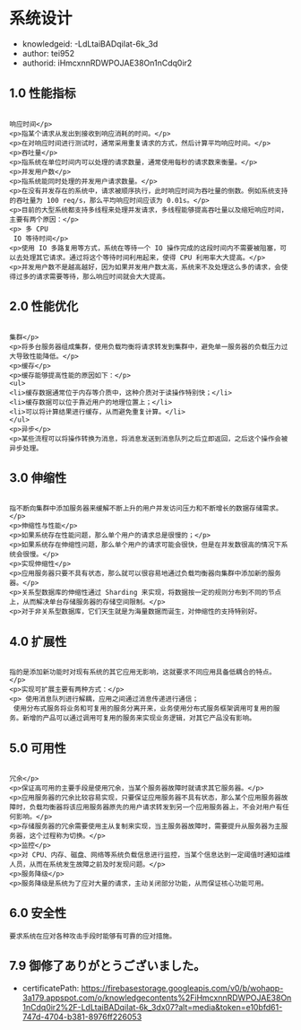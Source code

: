 系统设计
===
* knowledgeid: -LdLtaiBADqiIat-6k_3d
* author: tei952
* authorid: iHmcxnnRDWPOJAE38On1nCdq0ir2

## 1.0 性能指标
```

响应时间</p>
<p>指某个请求从发出到接收到响应消耗的时间。</p>
<p>在对响应时间进行测试时，通常采用重复请求的方式，然后计算平均响应时间。</p>
<p>吞吐量</p>
<p>指系统在单位时间内可以处理的请求数量，通常使用每秒的请求数来衡量。</p>
<p>并发用户数</p>
<p>指系统能同时处理的并发用户请求数量。</p>
<p>在没有并发存在的系统中，请求被顺序执行，此时响应时间为吞吐量的倒数。例如系统支持的吞吐量为 100 req/s，那么平均响应时间应该为 0.01s。</p>
<p>目前的大型系统都支持多线程来处理并发请求，多线程能够提高吞吐量以及缩短响应时间，主要有两个原因：</p>
<p> 多 CPU
 IO 等待时间</p>
<p>使用 IO 多路复用等方式，系统在等待一个 IO 操作完成的这段时间内不需要被阻塞，可以去处理其它请求。通过将这个等待时间利用起来，使得 CPU 利用率大大提高。</p>
<p>并发用户数不是越高越好，因为如果并发用户数太高，系统来不及处理这么多的请求，会使得过多的请求需要等待，那么响应时间就会大大提高。

```
## 2.0 性能优化
```

集群</p>
<p>将多台服务器组成集群，使用负载均衡将请求转发到集群中，避免单一服务器的负载压力过大导致性能降低。</p>
<p>缓存</p>
<p>缓存能够提高性能的原因如下：</p>
<ul>
<li>缓存数据通常位于内存等介质中，这种介质对于读操作特别快；</li>
<li>缓存数据可以位于靠近用户的地理位置上；</li>
<li>可以将计算结果进行缓存，从而避免重复计算。</li>
</ul>
<p>异步</p>
<p>某些流程可以将操作转换为消息，将消息发送到消息队列之后立即返回，之后这个操作会被异步处理。

```
## 3.0 伸缩性
```

指不断向集群中添加服务器来缓解不断上升的用户并发访问压力和不断增长的数据存储需求。</p>
<p>伸缩性与性能</p>
<p>如果系统存在性能问题，那么单个用户的请求总是很慢的；</p>
<p>如果系统存在伸缩性问题，那么单个用户的请求可能会很快，但是在并发数很高的情况下系统会很慢。</p>
<p>实现伸缩性</p>
<p>应用服务器只要不具有状态，那么就可以很容易地通过负载均衡器向集群中添加新的服务器。</p>
<p>关系型数据库的伸缩性通过 Sharding 来实现，将数据按一定的规则分布到不同的节点上，从而解决单台存储服务器的存储空间限制。</p>
<p>对于非关系型数据库，它们天生就是为海量数据而诞生，对伸缩性的支持特别好。

```
## 4.0 扩展性
```

指的是添加新功能时对现有系统的其它应用无影响，这就要求不同应用具备低耦合的特点。</p>
<p>实现可扩展主要有两种方式：</p>
<p> 使用消息队列进行解耦，应用之间通过消息传递进行通信；
 使用分布式服务将业务和可复用的服务分离开来，业务使用分布式服务框架调用可复用的服务。新增的产品可以通过调用可复用的服务来实现业务逻辑，对其它产品没有影响。

```
## 5.0 可用性
```

冗余</p>
<p>保证高可用的主要手段是使用冗余，当某个服务器故障时就请求其它服务器。</p>
<p>应用服务器的冗余比较容易实现，只要保证应用服务器不具有状态，那么某个应用服务器故障时，负载均衡器将该应用服务器原先的用户请求转发到另一个应用服务器上，不会对用户有任何影响。</p>
<p>存储服务器的冗余需要使用主从复制来实现，当主服务器故障时，需要提升从服务器为主服务器，这个过程称为切换。</p>
<p>监控</p>
<p>对 CPU、内存、磁盘、网络等系统负载信息进行监控，当某个信息达到一定阈值时通知运维人员，从而在系统发生故障之前及时发现问题。</p>
<p>服务降级</p>
<p>服务降级是系统为了应对大量的请求，主动关闭部分功能，从而保证核心功能可用。

```
## 6.0 安全性
```
要求系统在应对各种攻击手段时能够有可靠的应对措施。
```
## 7.9 御修了ありがとうございました。
* certificatePath: https://firebasestorage.googleapis.com/v0/b/wohapp-3a179.appspot.com/o/knowledgecontents%2FiHmcxnnRDWPOJAE38On1nCdq0ir2%2F-LdLtaiBADqiIat-6k_3dx07?alt=media&token=e10bfd61-747d-4704-b381-8976ff226053
